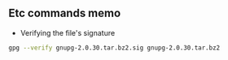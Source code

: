 ## Etc commands memo

* Verifying the file's signature

```bash
gpg --verify gnupg-2.0.30.tar.bz2.sig gnupg-2.0.30.tar.bz2
```
